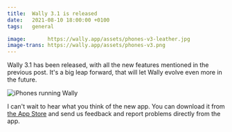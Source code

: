 ```yaml
---
title:  Wally 3.1 is released
date:   2021-08-10 18:00:00 +0100
tags:   general

image:       https://wally.app/assets/phones-v3-leather.jpg
image-trans: https://wally.app/assets/phones-v3.png
---
```


Wally 3.1 has been released, with all the new features mentioned in the previous post. It's a big leap forward, that will let Wally evolve even more in the future.

![iPhones running Wally]({{page.image-trans}} "Wally 3.1 is released")

I can't wait to hear what you think of the new app. You can download it from [the App Store]({{site.appstore_url}}) and send us feedback and report problems directly from the app.